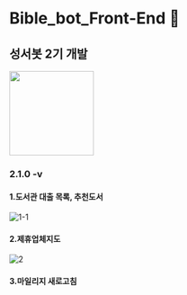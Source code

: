 # Bible_bot_Front-End :memo:
## 성서봇 2기 개발
<img width="150" src="https://user-images.githubusercontent.com/72601028/107147111-a38b7e80-698f-11eb-8179-09cd16476d63.png">

### 2.1.0 -v

#### 1.도서관 대출 목록, 추천도서 
![1-1](https://user-images.githubusercontent.com/72601028/107147527-ea7a7380-6991-11eb-8471-0d4b74daa030.PNG)

#### 2.제휴업체지도
![2](https://user-images.githubusercontent.com/72601028/107147590-34635980-6992-11eb-88ff-4522ff097207.PNG)


#### 3.마일리지 새로고침
